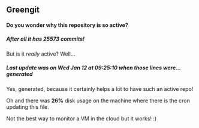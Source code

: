 ## Greengit

#### Do you wonder why this repository is so active?

##### After all it has 25573 commits!

But is it *really* active? Well...

##### Last update was on Wed Jan 12 at 09:25:10 when those lines were... generated

Yes, generated, because it certainly helps a lot to have such an active repo!

Oh and there was **26%** disk usage on the machine
where there is the cron updating this file.

Not the best way to monitor a VM in the cloud but it works! :)

